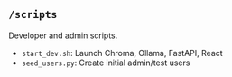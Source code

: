 ## `/scripts`

Developer and admin scripts.

* `start_dev.sh`: Launch Chroma, Ollama, FastAPI, React
* `seed_users.py`: Create initial admin/test users